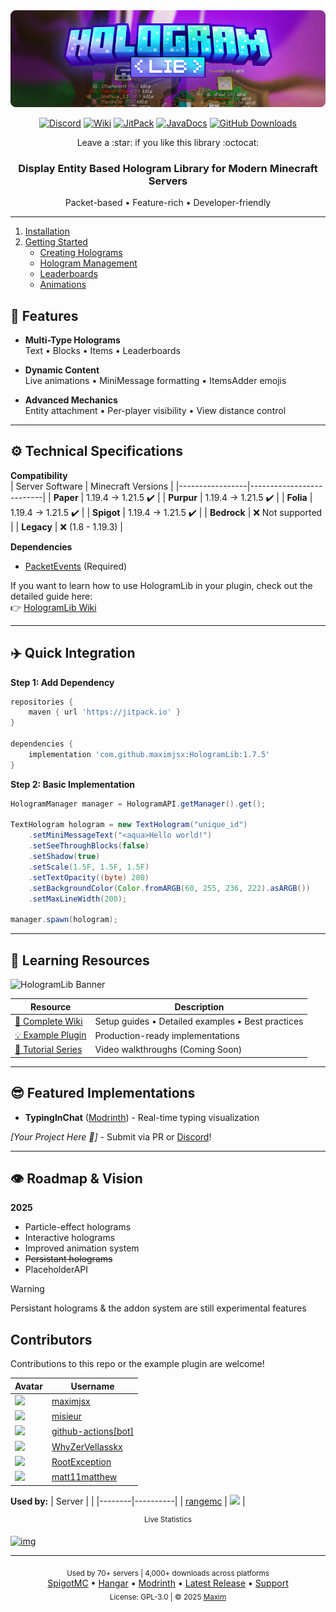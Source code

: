 <div align="center">
  <img width="650px" src="assets/banner.png" alt="HologramLib Banner">
  
  [![Discord](https://img.shields.io/badge/Discord_Server-7289DA?style=flat&logo=discord&logoColor=white)](https://discord.gg/2UTkYj26B4)
  [![Wiki](https://img.shields.io/badge/Documentation-Wiki-2dad10)](https://github.com/HologramLib/HologramLib/wiki)
  [![JitPack](https://jitpack.io/v/HologramLib/HologramLib.svg)](https://jitpack.io/#HologramLib/HologramLib)
  [![JavaDocs](https://img.shields.io/badge/API-Docs-2ECC71)](https://HologramLib.github.io/HologramLib/)
  [![GitHub Downloads](https://img.shields.io/github/downloads/HologramLib/HologramLib/total?color=2ECC71)](https://github.com/HologramLib/HologramLib/releases)


  <p>Leave a :star: if you like this library :octocat:</p>
  <h3>Display Entity Based Hologram Library for Modern Minecraft Servers</h3>
  <p>Packet-based • Feature-rich • Developer-friendly</p>
</div>

---

1. [Installation](https://github.com/HologramLib/HologramLib/wiki/1.-Installation)  
2. [Getting Started](https://github.com/HologramLib/HologramLib/wiki/2.-Getting-Started)  
   - [Creating Holograms](https://github.com/HologramLib/HologramLib/wiki/3.-Creating-Holograms)  
   - [Hologram Management](https://github.com/HologramLib/HologramLib/wiki/4.-Hologram-Management)  
   - [Leaderboards](https://github.com/HologramLib/HologramLib/wiki/5.-Leaderboards)  
   - [Animations](https://github.com/HologramLib/HologramLib/wiki/6.-Animations)  

## 🫨 Features
- **Multi-Type Holograms**    
Text • Blocks • Items • Leaderboards  

- **Dynamic Content**  
Live animations • MiniMessage formatting • ItemsAdder emojis

- **Advanced Mechanics**  
Entity attachment • Per-player visibility • View distance control    

---

## ⚙️ Technical Specifications

**Compatibility**  
| Server Software | Minecraft Versions       | 
|-----------------|--------------------------|
| **Paper**       | 1.19.4 → 1.21.5 ✔️       |
| **Purpur**      | 1.19.4 → 1.21.5 ✔️       | 
| **Folia**       | 1.19.4 → 1.21.5 ✔️       | 
| **Spigot**      | 1.19.4 → 1.21.5 ✔️       | 
| **Bedrock**     | ❌ Not supported         | 
| **Legacy**      | ❌ (1.8 - 1.19.3)        | 

**Dependencies**  
- [PacketEvents](https://www.spigotmc.org/resources/80279/) (Required)

If you want to learn how to use HologramLib in your plugin, check out the detailed guide here:  
👉 [HologramLib Wiki](https://github.com/HologramLib/HologramLib/wiki)

---

## ✈️ Quick Integration

**Step 1: Add Dependency**
```gradle
repositories {
    maven { url 'https://jitpack.io' }
}

dependencies {
    implementation 'com.github.maximjsx:HologramLib:1.7.5'
}
```

**Step 2: Basic Implementation**
```java
HologramManager manager = HologramAPI.getManager().get();

TextHologram hologram = new TextHologram("unique_id")
    .setMiniMessageText("<aqua>Hello world!")
    .setSeeThroughBlocks(false)
    .setShadow(true)
    .setScale(1.5F, 1.5F, 1.5F)
    .setTextOpacity((byte) 200)
    .setBackgroundColor(Color.fromARGB(60, 255, 236, 222).asARGB())
    .setMaxLineWidth(200);

manager.spawn(hologram);
```

---

## 📕 Learning Resources

<img width="536px" src="https://github.com/user-attachments/assets/e4d108d3-e6cb-4d33-b91b-aa989e5e4475" alt="HologramLib Banner">

| Resource | Description | 
|----------|-------------|
| [📖 Complete Wiki](https://github.com/HologramLib/HologramLib/wiki) | Setup guides • Detailed examples • Best practices |
| [💡 Example Plugin](https://github.com/HologramLib/ExamplePlugin) | Production-ready implementations |
| [🎥 Tutorial Series](https://github.com/HologramLib/HologramLib) | Video walkthroughs (Coming Soon) |

---

## 😎 Featured Implementations
- **TypingInChat** ([Modrinth](https://modrinth.com/plugin/typinginchat-plugin)) - Real-time typing visualization

*[Your Project Here 🫵]* - Submit via PR or <a href="https://discord.gg/2UTkYj26B4">Discord</a>!

---

## 👁️ Roadmap & Vision
**2025**  
- Particle-effect holograms
- Interactive holograms
- Improved animation system
- ~~Persistant holograms~~
- PlaceholderAPI

> [!WARNING]
> Persistant holograms & the addon system are still experimental features

## Contributors
Contributions to this repo or the example plugin are welcome!

<!-- CONTRIBUTORS:START -->

| Avatar | Username |
|--------|----------|
| [![](https://avatars.githubusercontent.com/u/114857048?v=4&s=50)](https://github.com/maximjsx) | [maximjsx]( https://github.com/maximjsx ) |
| <img src="https://avatars.githubusercontent.com/u/153451816?v=4" width="50" /> | [misieur]( https://github.com/misieur ) |
| [![](https://avatars.githubusercontent.com/in/15368?v=4&s=50)](https://github.com/apps/github-actions) | [github-actions[bot]]( https://github.com/apps/github-actions ) |
| [![](https://avatars.githubusercontent.com/u/116300577?v=4&s=50)](https://github.com/WhyZerVellasskx) | [WhyZerVellasskx]( https://github.com/WhyZerVellasskx ) |
| [![](https://avatars.githubusercontent.com/u/46348263?v=4&s=50)](https://github.com/RootException) | [RootException]( https://github.com/RootException ) |
| [![](https://avatars.githubusercontent.com/u/13736324?v=4&s=50)](https://github.com/matt11matthew) | [matt11matthew]( https://github.com/matt11matthew ) |

<!-- CONTRIBUTORS:END -->

**Used by:**
| Server |   |
|--------|----------|
| [rangemc]( https://www.rangemc.net/ ) | <img src="https://github.com/user-attachments/assets/c65bc715-02da-4c69-94f7-7c3b96ab9d14" width="50" /> | 

<div align="center"><sup>Live Statistics</sup></div>

[![img](https://bstats.org/signatures/bukkit/HologramAPI.svg)](https://bstats.org/plugin/bukkit/HologramAPI/19375)

---

<div align="center">
  <sub>Used by 70+ servers | 4,000+ downloads across platforms</sub><br>
  <a href="https://www.spigotmc.org/resources/111746/">SpigotMC</a> •
  <a href="https://hangar.papermc.io/maximjsx/HologramLib">Hangar</a> •
  <a href="https://modrinth.com/plugin/hologramlib">Modrinth</a> •
  <a href="https://github.com/HologramLib/HologramLib/releases/latest">Latest Release</a> •
  <a href="https://discord.gg/2UTkYj26B4">Support</a><br>
  <sub>License: GPL-3.0 | © 2025 <a href="https://github.com/maximjsx/">Maxim</a></sub>
</div>

